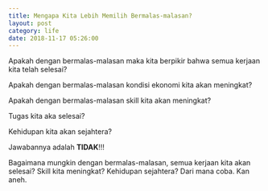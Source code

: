 ```yaml
---
title: Mengapa Kita Lebih Memilih Bermalas-malasan?
layout: post
category: life
date: 2018-11-17 05:26:00
---
```


Apakah dengan bermalas-malasan maka kita berpikir bahwa semua kerjaan kita telah selesai?

Apakah dengan bermalas-malasan kondisi ekonomi kita akan meningkat?

Apakah dengan bermalas-malasan skill kita akan meningkat?

Tugas kita aka selesai?

Kehidupan kita akan sejahtera?

Jawabannya adalah **TIDAK**!!!

Bagaimana mungkin dengan bermalas-malasan, semua kerjaan kita akan selesai? Skill kita meningkat? Kehidupan sejahtera? Dari mana coba. Kan aneh.